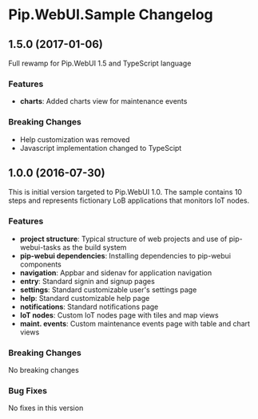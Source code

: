 # Pip.WebUI.Sample Changelog

## <a name="1.5.0"></a> 1.5.0 (2017-01-06)

Full rewamp for Pip.WebUI 1.5 and TypeScript language

### Features
* **charts**: Added charts view for maintenance events

### Breaking Changes
* Help customization was removed
* Javascript implementation changed to TypeScipt

## <a name="1.0.0"></a> 1.0.0 (2016-07-30)

This is initial version targeted to Pip.WebUI 1.0.
The sample contains 10 steps and represents fictionary LoB applications that monitors IoT nodes.

### Features
* **project structure**: Typical structure of web projects and use of pip-webui-tasks as the build system
* **pip-webui dependencies**: Installing dependencies to pip-webui components
* **navigation**: Appbar and sidenav for application navigation
* **entry**: Standard signin and signup pages
* **settings**: Standard customizable user's settings page
* **help**: Standard customizable help page
* **notifications**: Standard notifications page
* **IoT nodes**: Custom IoT nodes page with tiles and map views
* **maint. events**: Custom maintenance events page with table and chart views

### Breaking Changes
No breaking changes

### Bug Fixes
No fixes in this version
